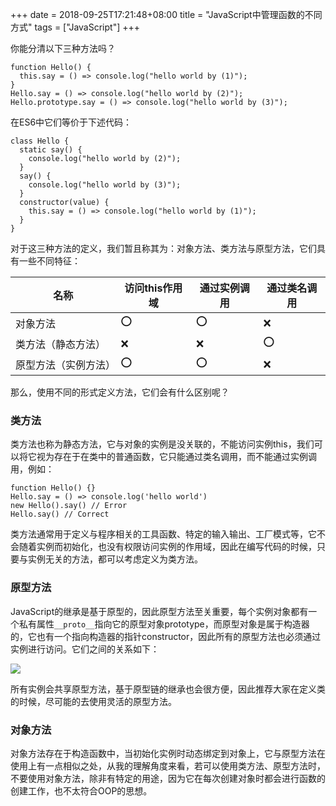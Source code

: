 +++ 
date = 2018-09-25T17:21:48+08:00
title = "JavaScript中管理函数的不同方式"
tags = ["JavaScript"]
+++

你能分清以下三种方法吗？

```
function Hello() {
  this.say = () => console.log("hello world by (1)");
}
Hello.say = () => console.log("hello world by (2)");
Hello.prototype.say = () => console.log("hello world by (3)");
```

在ES6中它们等价于下述代码：

```
class Hello {
  static say() {
    console.log("hello world by (2)");
  }
  say() {
    console.log("hello world by (3)");
  }
  constructor(value) {
    this.say = () => console.log("hello world by (1)");
  }
}
```

对于这三种方法的定义，我们暂且称其为：对象方法、类方法与原型方法，它们具有一些不同特征：

| 名称                 | 访问this作用域 | 通过实例调用 | 通过类名调用 |
| -------------------- | -------------- | ------------ | ------------ |
| 对象方法             | ⭕️              | ⭕️            | ❌            |
| 类方法（静态方法）   | ❌              | ❌            | ⭕️            |
| 原型方法（实例方法） | ⭕️              | ⭕️            | ❌            |

那么，使用不同的形式定义方法，它们会有什么区别呢？

### 类方法

类方法也称为静态方法，它与对象的实例是没关联的，不能访问实例this，我们可以将它视为存在于在类中的普通函数，它只能通过类名调用，而不能通过实例调用，例如：

```
function Hello() {}
Hello.say = () => console.log('hello world')
new Hello().say() // Error
Hello.say() // Correct
```

类方法通常用于定义与程序相关的工具函数、特定的输入输出、工厂模式等，它不会随着实例而初始化，也没有权限访问实例的作用域，因此在编写代码的时候，只要与实例无关的方法，都可以考虑定义为类方法。

### 原型方法

JavaScript的继承是基于原型的，因此原型方法至关重要，每个实例对象都有一个私有属性`__proto__`指向它的原型对象prototype，而原型对象是属于构造器的，它也有一个指向构造器的指针constructor，因此所有的原型方法也必须通过实例进行访问。它们之间的关系如下：

![](http://qn.vv13.cn/18-9-25/92060693.jpg)

所有实例会共享原型方法，基于原型链的继承也会很方便，因此推荐大家在定义类的时候，尽可能的去使用灵活的原型方法。

### 对象方法

对象方法存在于构造函数中，当初始化实例时动态绑定到对象上，它与原型方法在使用上有一点相似之处，从我的理解角度来看，若可以使用类方法、原型方法时，不要使用对象方法，除非有特定的用途，因为它在每次创建对象时都会进行函数的创建工作，也不太符合OOP的思想。
